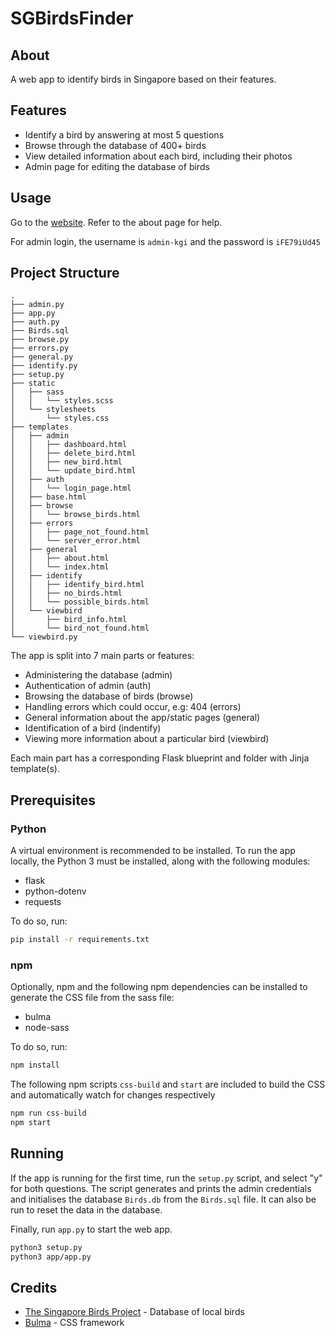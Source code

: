 # SGBirdsFinder

## About

A web app to identify birds in Singapore based on their features.

## Features

- Identify a bird by answering at most 5 questions
- Browse through the database of 400+ birds
- View detailed information about each bird, including their photos
- Admin page for editing the database of birds

## Usage

Go to the [website](https://jycx50.pythonanywhere.com). Refer to the about page for help.

For admin login, the username is `admin-kgi` and the password is `iFE79iUd45`

## Project Structure

```text
.
├── admin.py
├── app.py
├── auth.py
├── Birds.sql
├── browse.py
├── errors.py
├── general.py
├── identify.py
├── setup.py
├── static
│   ├── sass
│   │   └── styles.scss
│   └── stylesheets
│       └── styles.css
├── templates
│   ├── admin
│   │   ├── dashboard.html
│   │   ├── delete_bird.html
│   │   ├── new_bird.html
│   │   └── update_bird.html
│   ├── auth
│   │   └── login_page.html
│   ├── base.html
│   ├── browse
│   │   └── browse_birds.html
│   ├── errors
│   │   ├── page_not_found.html
│   │   └── server_error.html
│   ├── general
│   │   ├── about.html
│   │   └── index.html
│   ├── identify
│   │   ├── identify_bird.html
│   │   ├── no_birds.html
│   │   └── possible_birds.html
│   └── viewbird
│       ├── bird_info.html
│       └── bird_not_found.html
└── viewbird.py
```

The app is split into 7 main parts or features:

- Administering the database (admin)
- Authentication of admin (auth)
- Browsing the database of birds (browse)
- Handling errors which could occur, e.g: 404 (errors)
- General information about the app/static pages (general)
- Identification of a bird (indentify)
- Viewing more information about a particular bird (viewbird)

Each main part has a corresponding Flask blueprint and folder with Jinja template(s).

## Prerequisites

### Python

A virtual environment is recommended to be installed.
To run the app locally, the Python 3 must be installed, along with the following modules:

- flask
- python-dotenv
- requests

To do so, run:

```bash
pip install -r requirements.txt
```

### npm

Optionally, npm and the following npm dependencies can be installed to generate the CSS file from the sass file:

- bulma
- node-sass

To do so, run:

```bash
npm install
```

The following npm scripts `css-build` and `start` are included to build the CSS and automatically watch for changes respectively

```bash
npm run css-build
npm start
```

## Running

If the app is running for the first time, run the `setup.py` script, and select "y" for both questions. The script generates and prints the admin credentials and initialises the database `Birds.db` from the `Birds.sql` file. It can also be run to reset the data in the database.

Finally, run `app.py` to start the web app.

```bash
python3 setup.py
python3 app/app.py
```

## Credits

- [The Singapore Birds Project](https://singaporebirds.com/) - Database of local birds
- [Bulma](https://bulma.io/) - CSS framework
